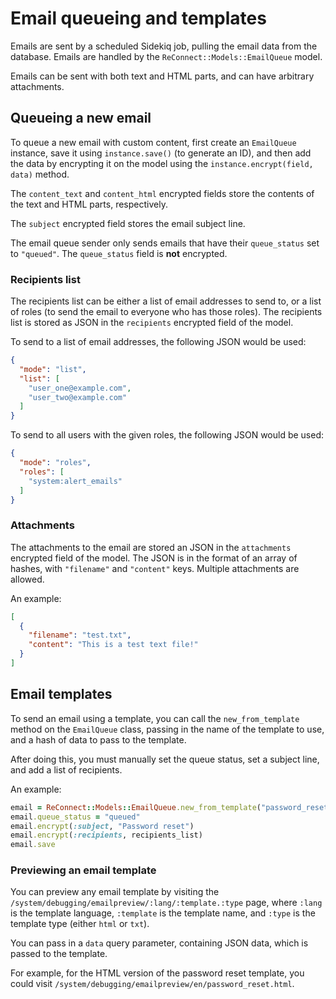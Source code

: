 # Email queueing and templates

Emails are sent by a scheduled Sidekiq job, pulling the email data from the
database. Emails are handled by the `ReConnect::Models::EmailQueue` model.

Emails can be sent with both text and HTML parts, and can have arbitrary
attachments.

## Queueing a new email

To queue a new email with custom content, first create an `EmailQueue` instance,
save it using `instance.save()` (to generate an ID), and then add the data
by encrypting it on the model using the `instance.encrypt(field, data)` method.

The `content_text` and `content_html` encrypted fields store the contents of
the text and HTML parts, respectively.

The `subject` encrypted field stores the email subject line.

The email queue sender only sends emails that have their `queue_status` set to
`"queued"`. The `queue_status` field is **not** encrypted.

### Recipients list

The recipients list can be either a list of email addresses to send to, or a
list of roles (to send the email to everyone who has those roles). The
recipients list is stored as JSON in the `recipients` encrypted field of the
model.

To send to a list of email addresses, the following JSON would be used:

```json
{
  "mode": "list",
  "list": [
    "user_one@example.com",
    "user_two@example.com"
  ]
}
```

To send to all users with the given roles, the following JSON would be used:

```json
{
  "mode": "roles",
  "roles": [
    "system:alert_emails"
  ]
}
```

### Attachments

The attachments to the email are stored an JSON in the `attachments` encrypted
field of the model. The JSON is in the format of an array of hashes, with
`"filename"` and `"content"` keys. Multiple attachments are allowed.

An example:

```json
[
  {
    "filename": "test.txt",
    "content": "This is a test text file!"
  }
]
```

## Email templates

To send an email using a template, you can call the `new_from_template` method
on the `EmailQueue` class, passing in the name of the template to use, and
a hash of data to pass to the template.

After doing this, you must manually set the queue status, set a subject line, 
and add a list of recipients.

An example:

```ruby
email = ReConnect::Models::EmailQueue.new_from_template("password_reset", data)
email.queue_status = "queued"
email.encrypt(:subject, "Password reset")
email.encrypt(:recipients, recipients_list)
email.save
```

### Previewing an email template

You can preview any email template by visiting the
`/system/debugging/emailpreview/:lang/:template.:type` page, where `:lang` is
the template language, `:template` is the template name, and `:type` is the
template type (either `html` or `txt`).

You can pass in a `data` query parameter, containing JSON data, which is passed
to the template.

For example, for the HTML version of the password reset template, you could
visit `/system/debugging/emailpreview/en/password_reset.html`.
